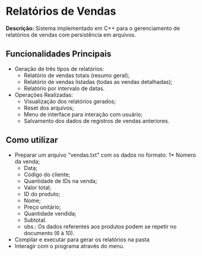 # Relatórios de Vendas

 **Descrição:** Sistema implementado em C++ para o gerenciamento de relatórios de vendas com persistência em arquivos.

## Funcionalidades Principais
 - Geração de três tipos de relatórios:
    * Relatório de vendas totais (resumo geral);
    * Relatório de vendas listadas (todas as vendas detalhadas);
    * Relatório por intervalo de datas.
- Operações Realizadas:
    * Visualização dos relatórios gerados;
    * Reset dos arquivos;
    * Menu de interface para interação com usuário;
    * Salvamento dos dados de registros de vendas anteriores.

## Como utilizar
- Preparar um arquivo "vendas.txt" com os dados no formato:
    1* Número da venda;
    * Data;
    * Código do cliente;
    * Quantidade de IDs na venda;
    * Valor total;
    * ID do produto;
    * Nome;
    * Preço unitário;
    * Quantidade vendida;
    * Subtotal.
    * obs.: Os dados referentes aos produtos podem se repetir no documento (6 à 10).
- Compilar e executar para gerar os relatórios na pasta
- Interagir com o programa através do menu.

